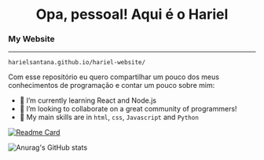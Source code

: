 <h1 align="center"> Opa, pessoal! Aqui é o Hariel </h1>


<h3>My Website</h3>
<hr/>

`harielsantana.github.io/hariel-website/`

Com esse repositório eu quero compartilhar um pouco dos meus conhecimentos de programação e contar um pouco sobre mim:

- 🌱 I’m currently learning React and Node.js 
- 👯 I’m looking to collaborate on a great community of programmers!
- 🎈 My main skills are in `html`, `css`, `Javascript` and `Python`

[![Readme Card](https://github-readme-stats.vercel.app/api/pin/?username=anuraghazra&repo=github-readme-stats)](https://github.com/anuraghazra/github-readme-stats)

![Anurag's GitHub stats](https://github-readme-stats.vercel.app/api?username=harielsantana&show_icons=true&theme=flag-india)
